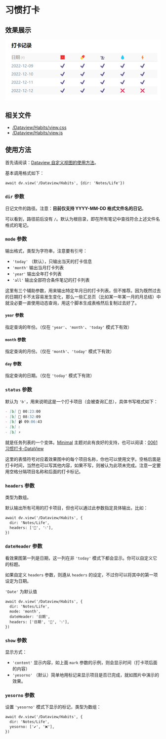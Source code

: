 # 习惯打卡

## 效果展示

![](../images/Habits.png)

## 相关文件

- [/Dataview/Habits/view.css](../../Dataview/Habits/view.css)
- [/Dataview/Habits/view.js](../../Dataview/Habits/view.js)

## 使用方法

首先请阅读：[Dataview 自定义视图的使用方法](../Usages/Dataview-Custom-View.md)。

基本调用格式如下：

```dataviewjs
await dv.view('/Dataview/Habits', {dir: 'Notes/Life'})
```

### `dir` 参数

日记文件的路径。注意：**目前仅支持 YYYY-MM-DD 格式文件名的日记**。

可以看到，路径前后没有 `/`。默认为根目录，即在所有笔记中查找符合上述文件名格式的笔记。

### `mode` 参数

输出格式，类型为字符串，注意要有引号：

- `'today'` （默认），只输出当天的打卡信息
- `'month'` 输出当月打卡列表
- `'year'` 输出全年打卡列表
- `'all'` 输出全部符合条件笔记的打卡列表

这里有三个辅助参数，用来输出特定年月日的打卡列表。但不推荐。因为既然过去的日期打卡不太容易发生变化，那么一些汇总页（比如某一年某一月的月总结）中就没必要一直使用动态查询，用这个脚本生成表格然后复制过去好了。

#### `year` 参数

指定查询的年份。（仅在 `'year'`、`'month'`、`'today'` 模式下有效）

#### `month` 参数

指定查询的月份。（仅在 `'month'`、`'today'` 模式下有效）

#### `day` 参数

指定查询的日期。（仅在 `'today'` 模式下有效）

### `status` 参数

默认为 `'b'`，用来说明这是一个打卡项目（会被查询汇总），具体书写格式如下：

```markdown
- [b] 🧧 00:23:00
- [b] 💊 08:32:09
- [b] 📹 09:06:43
- [b] 💧 
- [b] ⚡
```

就是任务列表的一个变体。[Minimal](https://github.com/kepano/obsidian-minimal) 主题对此有良好的支持，也可以阅读：[0061 习惯打卡-DataView](https://zji.me/1ca8f877-9e00-4f67-a2df-b72e42177d23/)

这里的表情符号对应着效果图中的每个项目名称，你也可以使用文字。空格后面是打卡时间，当然也可以写其他内容，如果不写，则被认为此项未完成。注意一定要用空格分隔项目名称和后面的打卡标记。

### `headers` 参数

类型为数组。

默认输出所有可用的打卡项目，但也可以通过此参数指定具体输出，比如：

```dataviewjs
await dv.view('/Dataview/Habits', {
  dir: 'Notes/Life',
  headers: ['💊', '💧'],
})
```

### `dateHeader` 参数

看效果图第一列是日期，这一列在非 `'today'` 模式下都会显示。你可以自定义它的标题。

如果自定义 `headers` 参数，则遵从 `headers` 的设定，不过你可以将其中的第一项设定为日期。

`'Date'` 为默认值

```dataviewjs
await dv.view('/Dataview/Habits', {
  dir: 'Notes/Life',
  mode: 'month',
  dateHeader: '日期',
  headers: ['日期', '💊', '💧'],
})
```

### `show` 参数

显示方式：

- `'content'` 显示内容，如上面 `mark` 参数的示例，则会显示时间（打卡项后面的内容）
- `'yesorno'` （默认）简单地用标记来显示项目是否已完成，就如图片中演示的效果。

### `yesorno` 参数

设置 `'yesorno'` 模式下显示的标记，类型为数组：

```dataviewjs
await dv.view('/Dataview/Habits', {
  dir: 'Notes/Life',
  yesorno: ['✔️', '❌'],
})
```